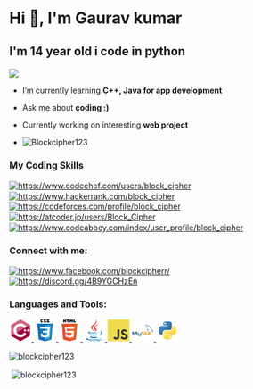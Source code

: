 <h1 align="left">Hi 👋, I'm Gaurav kumar </h1> 
<h2 align="left">I'm 14 year old i code in python </h3> 
<img align="center" border-radius="50%" src="https://user-images.githubusercontent.com/84004110/171232830-622ede35-b7a7-4733-9b87-db1632288ddd.jpg">

- I’m currently learning **C++, Java for app development**

- Ask me about **coding :)**


- Currently working on interesting **web project**
- <p align="left"> <img src="https://komarev.com/ghpvc/?username=Blockcipher123&label=Profile%20views&color=0e75b6&style=flat" alt="Blockcipher123" /> </p>

<!-- - 📫 How to reach me **blockcipher1@gmail.com** -->
<!-- ![download](https://user-images.githubusercontent.com/84004110/168849818-6bf63ef0-1331-4add-999f-3dc828dc0319.jpg) -->

<!-- my coding skills -->

<h3 align="left">My Coding Skills</h3>
<p align="left">
	<a href="https://www.codechef.com/users/block_cipher" target="blank"><img align="center" src="https://user-images.githubusercontent.com/84004110/168849818-6bf63ef0-1331-4add-999f-3dc828dc0319.jpg" alt="https://www.codechef.com/users/block_cipher" height="30" width="40" /></a>
	<a href="https://www.hackerrank.com/block_cipher" target="blank"><img align="center" src="https://raw.githubusercontent.com/rahuldkjain/github-profile-readme-generator/master/src/images/icons/Social/hackerrank.svg" alt="https://www.hackerrank.com/block_cipher" height="30" width="40" /></a>
	<a href="https://codeforces.com/profile/block_cipher" target="blank"><img align="center" src="https://raw.githubusercontent.com/rahuldkjain/github-profile-readme-generator/master/src/images/icons/Social/codeforces.svg" alt="https://codeforces.com/profile/block_cipher" height="30" width="40" /></a>
	<a href="https://atcoder.jp/users/Block_Cipher" target="blank"><img align="center" src="https://user-images.githubusercontent.com/84004110/151791825-70a97e8b-da29-445f-ba13-e13ae4adaeab.png" alt="https://atcoder.jp/users/Block_Cipher" height="35" width="40"/></a>
	<a href="https://www.codeabbey.com/index/user_profile/block_cipher" target="blank"><img align="center" src="https://user-images.githubusercontent.com/84004110/151793264-e80e9b7a-c8b9-471d-a5c0-4cf0f55b60d9.jpg" alt="https://www.codeabbey.com/index/user_profile/block_cipher" height="35" width="40"/></a>



</p>

<h3 align="left">Connect with me:</h3>
<p align="left">
<a href="https://www.facebook.com/blockcipherr/" target="blank"><img align="center" src="https://raw.githubusercontent.com/rahuldkjain/github-profile-readme-generator/master/src/images/icons/Social/facebook.svg" alt="https://www.facebook.com/blockcipherr/" height="30" width="40" /></a>
<a href="https://discord.gg/4B9YGCHzEn" target="blank"><img align="center" src="https://raw.githubusercontent.com/rahuldkjain/github-profile-readme-generator/master/src/images/icons/Social/discord.svg" alt="https://discord.gg/4B9YGCHzEn" height="30" width="40" /></a>
</p>

<h3 align="left">Languages and Tools:</h3>
<p align="left"> <a href="https://www.w3schools.com/cpp/" target="_blank" rel="noreferrer"> <img src="https://raw.githubusercontent.com/devicons/devicon/master/icons/cplusplus/cplusplus-original.svg" alt="cplusplus" width="40" height="40"/> </a> <a href="https://www.w3schools.com/css/" target="_blank" rel="noreferrer"> <img src="https://raw.githubusercontent.com/devicons/devicon/master/icons/css3/css3-original-wordmark.svg" alt="css3" width="40" height="40"/> </a>  </a> <a href="https://www.w3.org/html/" target="_blank" rel="noreferrer"> <img src="https://raw.githubusercontent.com/devicons/devicon/master/icons/html5/html5-original-wordmark.svg" alt="html5" width="40" height="40"/> </a> <a href="https://www.java.com" target="_blank" rel="noreferrer"> <img src="https://raw.githubusercontent.com/devicons/devicon/master/icons/java/java-original.svg" alt="java" width="40" height="40"/> </a> <a href="https://developer.mozilla.org/en-US/docs/Web/JavaScript" target="_blank" rel="noreferrer"> <img src="https://raw.githubusercontent.com/devicons/devicon/master/icons/javascript/javascript-original.svg" alt="javascript" width="40" height="40"/> </a> <a href="https://www.mysql.com/" target="_blank" rel="noreferrer"> <img src="https://raw.githubusercontent.com/devicons/devicon/master/icons/mysql/mysql-original-wordmark.svg" alt="mysql" width="40" height="40"/> </a> <a href="https://www.python.org" target="_blank" rel="noreferrer"> <img src="https://raw.githubusercontent.com/devicons/devicon/master/icons/python/python-original.svg" alt="python" width="40" height="40"/> </a> </p>

<!-- <h3 align="left">A passionate frontend developer from India</h3> -->

<!-- <h3 align="left">Connect with me:</h3> -->
<p align="left">
</p>

<p><img align="center" src="https://github-readme-stats.vercel.app/api/top-langs?username=blockcipher123&show_icons=true&locale=en&layout=compact" alt="blockcipher123" /></p>

<p>&nbsp;<img align="center" src="https://github-readme-stats.vercel.app/api?username=blockcipher123&show_icons=true&locale=en" alt="blockcipher123" /></p>
 
